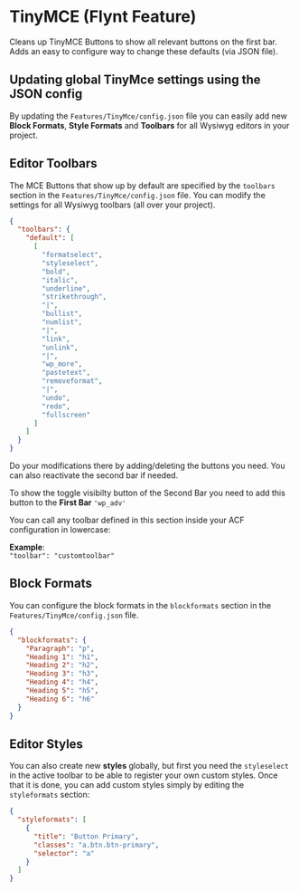 # TinyMCE (Flynt Feature)

Cleans up TinyMCE Buttons to show all relevant buttons on the first bar. Adds an easy to configure way to change these defaults (via JSON file).

## Updating global TinyMce settings using the JSON config
By updating the `Features/TinyMce/config.json` file you can easily add new **Block Formats**, **Style Formats** and **Toolbars** for all Wysiwyg editors in your project.

## Editor Toolbars

The MCE Buttons that show up by default are specified by the `toolbars` section in the `Features/TinyMce/config.json` file.
You can modify the settings for all Wysiwyg toolbars (all over your project).

```json
{
  "toolbars": {
    "default": [
      [
        "formatselect",
        "styleselect",
        "bold",
        "italic",
        "underline",
        "strikethrough",
        "|",
        "bullist",
        "numlist",
        "|",
        "link",
        "unlink",
        "|",
        "wp_more",
        "pastetext",
        "removeformat",
        "|",
        "undo",
        "redo",
        "fullscreen"
      ]
    ]
  }
}
```

Do your modifications there by adding/deleting the buttons you need.
You can also reactivate the second bar if needed.

To show the toggle visibilty button of the Second Bar you need to add this button to the __First Bar__ `'wp_adv'`

You can call any toolbar defined in this section inside your ACF configuration in lowercase:

**Example**:<br>
`"toolbar": "customtoolbar"`

## Block Formats

You can configure the block formats in the `blockformats` section in the `Features/TinyMce/config.json` file.

```json
{
  "blockformats": {
    "Paragraph": "p",
    "Heading 1": "h1",
    "Heading 2": "h2",
    "Heading 3": "h3",
    "Heading 4": "h4",
    "Heading 5": "h5",
    "Heading 6": "h6"
  }
}
```

## Editor Styles

You can also create new **styles** globally, but first you need the `styleselect` in the active toolbar to be able to register your own custom styles.
Once that it is done, you can add custom styles simply by editing the `styleformats` section:

```json
{
  "styleformats": [
    {
      "title": "Button Primary",
      "classes": "a.btn.btn-primary",
      "selector": "a"
    }
  ]
}
```
